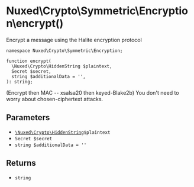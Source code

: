 # Nuxed\\Crypto\\Symmetric\\Encryption\\encrypt()




Encrypt a message using the Halite encryption protocol




``` Hack
namespace Nuxed\Crypto\Symmetric\Encryption;

function encrypt(
  \Nuxed\Crypto\HiddenString $plaintext,
  Secret $secret,
  string $additionalData = '',
): string;
```




(Encrypt then MAC -- xsalsa20 then keyed-Blake2b)
You don't need to worry about chosen-ciphertext attacks.




## Parameters




+ [` \Nuxed\Crypto\HiddenString `](<class.Nuxed.Crypto.HiddenString.md>)`` $plaintext ``
+ ` Secret $secret `
+ ` string $additionalData = '' `




## Returns




* ` string `
